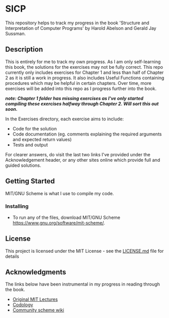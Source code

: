 # SICP

This repository helps to track my progress in the book 'Structure and Interpretation of Computer Programs' by Harold Abelson and Gerald Jay Sussman.

## Description

This is entirely for me to track my own progress. As I am only self-learning this book, the solutions for the exercises may not be fully correct. This repo currently only includes exercises for Chapter 1 and less than half of Chapter 2 as it is still a work in progress. It also includes Useful Functions containing procedures which may be helpful in certain chapters. Over time, more exercises will be added into this repo as I progress further into the book. 

_**note: Chapter 1 folder has missing exercises as I've only started compiling these exercises halfway through Chapter 2. Will sort this out soon.**_

In the Exercises directory, each exercise aims to include:
* Code for the solution
* Code documentation (eg. comments explaining the required arguments and expected return values)
* Tests and output

For clearer answers, do visit the last two links I've provided under the Acknowledgement header, or any other sites online which provide full and guided solutions.

## Getting Started

MIT/GNU Scheme is what I use to compile my code.

### Installing

* To run any of the files, download MIT/GNU Scheme https://www.gnu.org/software/mit-scheme/.


## License

This project is licensed under the MIT License - see the [LICENSE.md](https://github.com/raihahahan/SICP/blob/master/LICENSE.md) file for details

## Acknowledgments

The links below have been instrumental in my progress in reading through the book.

* [Original MIT Lectures](https://ocw.mit.edu/courses/electrical-engineering-and-computer-science/6-001-structure-and-interpretation-of-computer-programs-spring-2005/video-lectures/)
* [Codology](https://codology.net/)
* [Community scheme wiki](http://community.schemewiki.org/?SICP-Solutions)
